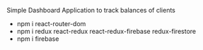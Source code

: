 Simple Dashboard Application to track balances of clients

- npm i react-router-dom
- npm i redux react-redux react-redux-firebase redux-firestore
- npm i firebase
